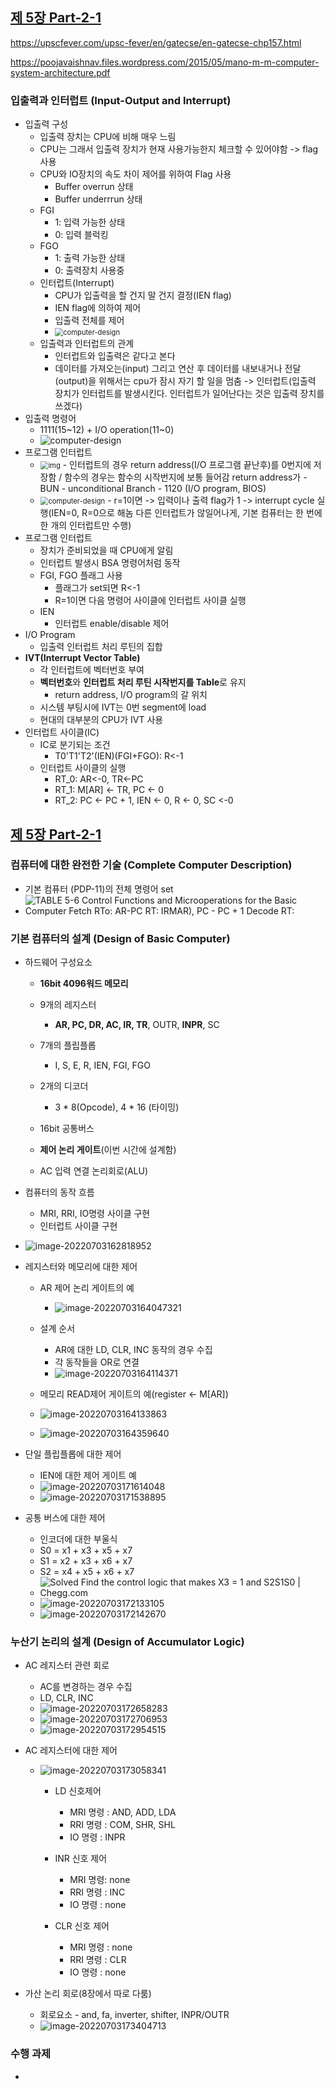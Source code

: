 ## [제 5장 Part-2-1](https://www.youtube.com/watch?v=eoswnrO_v9g&list=PLc8fQ-m7b1hCHTT7VH2oo0Ng7Et096dYc&index=12)

https://upscfever.com/upsc-fever/en/gatecse/en-gatecse-chp157.html

https://poojavaishnav.files.wordpress.com/2015/05/mano-m-m-computer-system-architecture.pdf

### 입출력과 인터럽트 (Input-Output and Interrupt)

- 입출력 구성
  - 입출력 장치는 CPU에 비해 매우 느림
  - CPU는 그래서 입출력 장치가 현재 사용가능한지 체크할 수 있어야함 -> flag 사용
  - CPU와 IO장치의 속도 차이 제어를 위하여 Flag 사용
    - Buffer overrun 상태
    - Buffer underrrun 상태
  - FGI
    - 1: 입력 가능한 상태
    - 0: 입력 블럭킹
  - FGO
    - 1: 출력 가능한 상태
    - 0: 출력장치 사용중
  - 인터럽트(Interrupt)
    - CPU가 입출력을 할 건지 말 건지 결정(IEN flag)
    - IEN flag에 의하여 제어
    - 입출력 전체를 제어
    - <img src="5장-기본-컴퓨터의-구조와-설계-Part2.assets/computer-design16.png" alt="computer-design" style="zoom:80%;" />
  - 입출력과 인터럽트의 관계
    - 인터럽트와 입출력은 같다고 본다
    - 데이터를 가져오는(input) 그리고 연산 후 데이터를 내보내거나 전달(output)을 위해서는 cpu가 잠시 자기 할 일을 멈춤 -> 인터럽트(입출력 장치가 인터럽트를 발생시킨다. 인터럽트가 일어난다는 것은 입출력 장치를 쓰겠다)
- 입출력 명령어
  - 1111(15~12) + I/O operation(11~0)
  - ![computer-design](5장-기본-컴퓨터의-구조와-설계-Part2.assets/computer-design17.png)
- 프로그램 인터럽트
  - <img src="5장-기본-컴퓨터의-구조와-설계-Part2.assets/Demonstration%2Bof%2Binterrupt%2Bcycle.JPG" alt="img" style="zoom:80%;" />
    - 인터럽트의 경우 return address(I/O 프로그램 끝난후)를 0번지에 저장함 / 함수의 경우는 함수의 시작번지에 보통 들어감 return address가
    - BUN - unconditional Branch
    - 1120 (I/O program, BIOS)
  - <img src="5장-기본-컴퓨터의-구조와-설계-Part2.assets/computer-design18.png" alt="computer-design" style="zoom:80%;" />
    - r=1이면 -> 입력이나 출력 flag가 1 -> interrupt cycle 실행(IEN=0, R=0으로 해놈 다른 인터럽트가 않일어나게, 기본 컴퓨터는 한 번에 한 개의 인터럽트만 수행)
- 프로그램 인터럽트
  - 장치가 준비되었을 때 CPU에게 알림
  - 인터럽트 발생시 BSA 명령어처럼 동작
  - FGI, FGO 플래그 사용
    - 플래그가 set되면 R<-1
    - R=1이면 다음 명령어 사이클에 인터럽트 사이클 실행
  - IEN
    - 인터럽트 enable/disable 제어
- I/O Program
  - 입출력 인터럽트 처리 루틴의 집합
- **IVT(Interrupt Vector Table)**
  - 각 인터럽트에 벡터번호 부여
  - **벡터번호**와 **인터럽트 처리 루틴 시작번지를 Table**로 유지
    - return address, I/O program의 갈 위치
  - 시스템 부팅시에 IVT는 0번 segment에 load
  - 현대의 대부분의 CPU가 IVT 사용
- 인터럽트 사이클(IC)
  - IC로 분기되는 조건
    - T0'T1'T2'(IEN)(FGI+FGO): R<-1
  - 인터럽트 사이클의 실행
    - RT_0: AR<-0, TR<-PC
    - RT_1: M[AR] <- TR, PC <- 0
    - RT_2: PC <- PC + 1, IEN <- 0, R <- 0, SC <-0

## [제 5장 Part-2-1](https://www.youtube.com/watch?v=zQuOYWLbCI4&list=PLc8fQ-m7b1hCHTT7VH2oo0Ng7Et096dYc&index=13)

### 컴퓨터에 대한 완전한 기술 (Complete Computer Description)

- 기본 컴퓨터 (PDP-11)의 전체 명령어 set
- ![TABLE 5-6 Control Functions and Microoperations for the Basic Computer Fetch RTo: AR-PC RT: IRMAR), PC - PC + 1 Decode RT:](5장-기본-컴퓨터의-구조와-설계-Part2.assets/phpftmy9C.png)

### 기본 컴퓨터의 설계 (Design of Basic Computer)

- 하드웨어 구성요소
  - **16bit 4096워드 메모리**
  - 9개의 레지스터
    - **AR, PC, DR, AC, IR, TR**, OUTR, **INPR**, SC

  - 7개의 플립플롭
    - I, S, E, R, IEN, FGI, FGO

  - 2개의 디코더
    - 3 * 8(Opcode), 4 * 16 (타이밍)

  - 16bit 공통버스
  - **제어 논리 게이트**(이번 시간에 설계함)
  - AC 입력 연결 논리회로(ALU)

- 컴퓨터의 동작 흐름
  - MRI, RRI, IO명령 사이클 구현
  - 인터럽트 사이클 구현

- ![image-20220703162818952](5장-기본-컴퓨터의-구조와-설계-Part2.assets/image-20220703162818952.png)
- 레지스터와 메모리에 대한 제어
  - AR 제어 논리 게이트의 예
    - ![image-20220703164047321](5장-기본-컴퓨터의-구조와-설계-Part2.assets/image-20220703164047321.png)

  - 설계 순서
    - AR에 대한 LD, CLR, INC 동작의 경우 수집
    - 각 동작들을 OR로 연결
    - ![image-20220703164114371](5장-기본-컴퓨터의-구조와-설계-Part2.assets/image-20220703164114371.png)

  - 메모리 READ제어 게이트의 예(register <- M[AR])
  - ![image-20220703164133863](5장-기본-컴퓨터의-구조와-설계-Part2.assets/image-20220703164133863.png)
  - ![image-20220703164359640](5장-기본-컴퓨터의-구조와-설계-Part2.assets/image-20220703164359640.png)

- 단일 플립플롭에 대한 제어
  - IEN에 대한 제어 게이트 예
  - ![image-20220703171614048](5장-기본-컴퓨터의-구조와-설계-Part2.assets/image-20220703171614048.png)
  - ![image-20220703171538895](5장-기본-컴퓨터의-구조와-설계-Part2.assets/image-20220703171538895.png)

- 공통 버스에 대한 제어
  - 인코더에 대한 부울식
  - S0 = x1 + x3 + x5 + x7
  - S1 = x2 + x3 + x6 + x7
  - S2 = x4 + x5 + x6 + x7
  - ![Solved Find the control logic that makes X3 = 1 and S2S1S0 | Chegg.com](5장-기본-컴퓨터의-구조와-설계-Part2.assets/phpnwtk99.png)
  - ![image-20220703172133105](5장-기본-컴퓨터의-구조와-설계-Part2.assets/image-20220703172133105.png)
  - ![image-20220703172142670](5장-기본-컴퓨터의-구조와-설계-Part2.assets/image-20220703172142670.png)


### 누산기 논리의 설계 (Design of Accumulator Logic)

- AC 레지스터 관련 회로
  - AC를 변경하는 경우 수집
  - LD, CLR, INC
  - ![image-20220703172658283](5장-기본-컴퓨터의-구조와-설계-Part2.assets/image-20220703172658283.png)
  - ![image-20220703172706953](5장-기본-컴퓨터의-구조와-설계-Part2.assets/image-20220703172706953.png)
  - ![image-20220703172954515](5장-기본-컴퓨터의-구조와-설계-Part2.assets/image-20220703172954515.png)

- AC 레지스터에 대한 제어
  - ![image-20220703173058341](5장-기본-컴퓨터의-구조와-설계-Part2.assets/image-20220703173058341.png)
    - LD 신호제어
      - MRI 명령 : AND, ADD, LDA
      - RRI 명령 : COM, SHR, SHL
      - IO 명령 : INPR

    - INR 신호 제어
      - MRI 명령: none
      - RRI 명령 : INC
      - IO 명령 : none

    - CLR 신호 제어
      - MRI 명령 : none
      - RRI 명령 : CLR
      - IO 명령 : none

- 가산 논리 회로(8장에서 따로 다룸)
  - 회로요소 - and, fa, inverter, shifter, INPR/OUTR
  - ![image-20220703173404713](5장-기본-컴퓨터의-구조와-설계-Part2.assets/image-20220703173404713.png)



### 수행 과제

- 